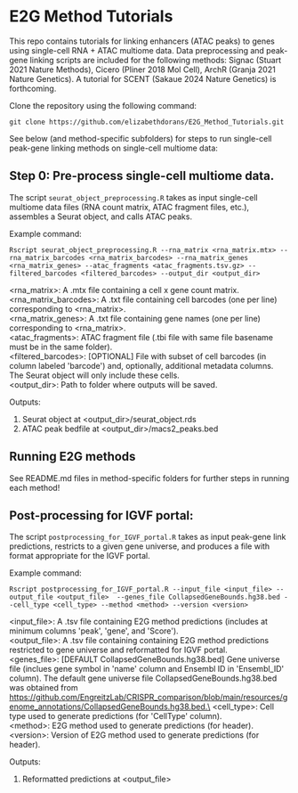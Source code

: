 # E2G Method Tutorials
This repo contains tutorials for linking enhancers (ATAC peaks) to genes using single-cell RNA + ATAC multiome data. Data preprocessing and peak-gene linking scripts are included for the following methods: Signac (Stuart 2021 Nature Methods), Cicero (Pliner 2018 Mol Cell), ArchR (Granja 2021 Nature Genetics). A tutorial for SCENT (Sakaue 2024 Nature Genetics) is forthcoming.

Clone the repository using the following command: 

`git clone https://github.com/elizabethdorans/E2G_Method_Tutorials.git`

See below (and method-specific subfolders) for steps to run single-cell peak-gene linking methods on single-cell multiome data:

## Step 0: Pre-process single-cell multiome data.

The script `seurat_object_preprocessing.R` takes as input single-cell multiome data files (RNA count matrix, ATAC fragment files, etc.), assembles a Seurat object, and calls ATAC peaks.

Example command: 

`Rscript seurat_object_preprocessing.R --rna_matrix <rna_matrix.mtx> --rna_matrix_barcodes <rna_matrix_barcodes> --rna_matrix_genes <rna_matrix_genes> --atac_fragments <atac_fragments.tsv.gz> --filtered_barcodes <filtered_barcodes> --output_dir <output_dir>`

<rna_matrix>: A .mtx file containing a cell x gene count matrix.\
<rna_matrix_barcodes>: A .txt file containing cell barcodes (one per line) corresponding to <rna_matrix>.\
<rna_matrix_genes>: A .txt file containing gene names (one per line) corresponding to <rna_matrix>.\
<atac_fragments>: ATAC fragment file (.tbi file with same file basename must be in the same folder).\
<filtered_barcodes>: [OPTIONAL] File with subset of cell barcodes (in column labeled 'barcode') and, optionally, additional metadata columns. The Seurat object will only include these cells.\
<output_dir>: Path to folder where outputs will be saved.
                    
Outputs: 

1) Seurat object at <output_dir>/seurat_object.rds
2) ATAC peak bedfile at <output_dir>/macs2_peaks.bed

## Running E2G methods

See README.md files in method-specific folders for further steps in running each method!

## Post-processing for IGVF portal:

The script `postprocessing_for_IGVF_portal.R` takes as input peak-gene link predictions, restricts to a given gene universe, and produces a file with format appropriate for the IGVF portal.

Example command: 

`Rscript postprocessing_for_IGVF_portal.R --input_file <input_file> --output_file <output_file>  --genes_file CollapsedGeneBounds.hg38.bed --cell_type <cell_type> --method <method> --version <version>`

<input_file>: A .tsv file containing E2G method predictions (includes at minimum columns 'peak', 'gene', and 'Score').\
<output_file>: A .tsv file containing containing E2G method predictions restricted to gene universe and reformatted for IGVF portal.\
<genes_file>: [DEFAULT CollapsedGeneBounds.hg38.bed] Gene universe file (inclues gene symbol in 'name' column and Ensembl ID in 'Ensembl_ID' column). The default gene universe file CollapsedGeneBounds.hg38.bed was obtained from https://github.com/EngreitzLab/CRISPR_comparison/blob/main/resources/genome_annotations/CollapsedGeneBounds.hg38.bed.\
<cell_type>: Cell type used to generate predictions (for 'CellType' column).\
\<method>: E2G method used to generate predictions (for header).\
\<version>: Version of E2G method used to generate predictions (for header).
                    
Outputs: 

1) Reformatted predictions at <output_file>
